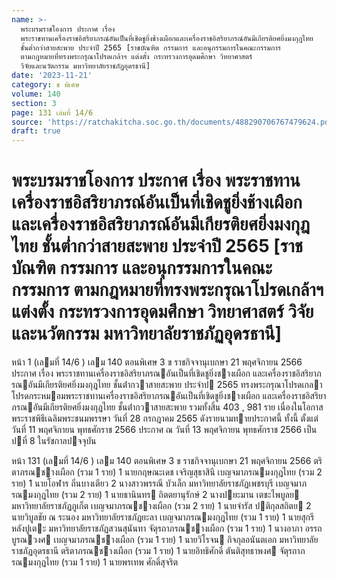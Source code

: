 ```yaml
---
name: >-
  พระบรมราชโองการ ประกาศ เรื่อง
  พระราชทานเครื่องราชอิสริยาภรณ์อันเป็นที่เชิดชูยิ่งช้างเผือกและเครื่องราชอิสริยาภรณ์อันมีเกียรติยศยิ่งมงกุฎไทย
  ชั้นต่ำกว่าสายสะพาย ประจำปี 2565 [ราชบัณฑิต กรรมการ และอนุกรรมการในคณะกรรมการ
  ตามกฎหมายที่ทรงพระกรุณาโปรดเกล้าฯ แต่งตั้ง กระทรวงการอุดมศึกษา วิทยาศาสตร์
  วิจัยและนวัตกรรม มหาวิทยาลัยราชภัฏอุดรธานี]
date: '2023-11-21'
category: ข พิเศษ
volume: 140
section: 3
page: 131 เล่มที่ 14/6
source: 'https://ratchakitcha.soc.go.th/documents/488290706767479624.pdf'
draft: true
---
```


# พระบรมราชโองการ ประกาศ เรื่อง พระราชทานเครื่องราชอิสริยาภรณ์อันเป็นที่เชิดชูยิ่งช้างเผือกและเครื่องราชอิสริยาภรณ์อันมีเกียรติยศยิ่งมงกุฎไทย ชั้นต่ำกว่าสายสะพาย ประจำปี 2565 [ราชบัณฑิต กรรมการ และอนุกรรมการในคณะกรรมการ ตามกฎหมายที่ทรงพระกรุณาโปรดเกล้าฯ แต่งตั้ง กระทรวงการอุดมศึกษา วิทยาศาสตร์ วิจัยและนวัตกรรม มหาวิทยาลัยราชภัฏอุดรธานี]

หน้า 1 (เลมที่ 14/6 ) เลม 140 ตอนพิเศษ 3 ข ราชกิจจานุเบกษา 21 พฤศจิกายน 2566 ประกาศ เรื่อง พระราชทานเครื่องราชอิสริยาภรณอันเป็นที่เชิดชูยิ่งชางเผือก และเครื่องราชอิสริยาภรณอันมีเกียรติยศยิ่งมงกุฎไทย ชั้นต่ํากวาสายสะพาย ประจําป 2565 ทรงพระกรุณาโปรดเกลาโปรดกระหมอมพระราชทานเครื่องราชอิสริยาภรณอันเป็นที่เชิดชูยิ่งชางเผือก และเครื่องราชอิสริยาภรณอันมีเกียรติยศยิ่งมงกุฎไทย ชั้นต่ํากวาสายสะพาย รวมทั้งสิ้น 403 , 981 ราย เนื่องในโอกาสพระราชพิธีเฉลิมพระชนมพรรษา วันที่ 28 กรกฎาคม 2565 ดังรายนามทายประกาศนี้ ทั้งนี้ ตั้งแต่วันที่ 11 พฤศจิกายน พุทธศักราช 2566 ประกาศ ณ วันที่ 13 พฤศจิกายน พุทธศักราช 2566 เป็นปที่ 8 ในรัชกาลปจจุบัน

หน้า 131 (เลมที่ 14/6 ) เลม 140 ตอนพิเศษ 3 ข ราชกิจจานุเบกษา 21 พฤศจิกายน 2566 ตริตาภรณชางเผือก (รวม 1 ราย) 1 นายกฤษณะเดช เจริญสุธาสินี เบญจมาภรณมงกุฎไทย (รวม 2 ราย) 1 นายโอฬาร ถิ่นบางเตียว 2 นางสาวพรรณี บัวเล็ก มหาวิทยาลัยราชภัฏเพชรบุรี เบญจมาภรณมงกุฎไทย (รวม 2 ราย) 1 นายธานินทร ถิตตยานุรักษ์ 2 นางปยะมาน เตชะไพบูลย มหาวิทยาลัยราชภัฏภูเก็ต เบญจมาภรณชางเผือก (รวม 2 ราย) 1 นายจํารัส ปติกุลสถิตย 2 นายวิบูลชัย ณ ระนอง มหาวิทยาลัยราชภัฏยะลา เบญจมาภรณมงกุฎไทย (รวม 1 ราย) 1 นายสุกรี หลังปูเตะ มหาวิทยาลัยราชภัฏสวนสุนันทา จัตุรถาภรณชางเผือก (รวม 1 ราย) 1 นางอาภา อรรถบูรณวงศ เบญจมาภรณชางเผือก (รวม 1 ราย) 1 นายวิโรจน กิจกุลอนันตเอก มหาวิทยาลัยราชภัฏอุดรธานี ตริตาภรณชางเผือก (รวม 1 ราย) 1 นายอิทธิศักดิ์ ตันติสุทธาพงศ จัตุรถาภรณมงกุฎไทย (รวม 1 ราย) 1 นายพรเทพ ศักดิ์สุจริต
